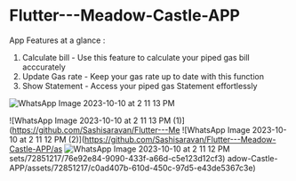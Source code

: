 # Flutter---Meadow-Castle-APP

App Features at a glance :

1. Calculate bill - Use this feature to calculate your piped gas bill acccurately
2. Update Gas rate - Keep your gas rate up to date with this function
3. Show Statement - Access your piped gas Statement effortlessly 


![WhatsApp Image 2023-10-10 at 2 11 13 PM](https://github.com/Sashisaravan/Flutter---Meadow-Castle-APP/assets/72851217/46813ea0-8709-4805-90a1-8a42b65588a5)

![WhatsApp Image 2023-10-10 at 2 11 13 PM (1)](https://github.com/Sashisaravan/Flutter---Me
![WhatsApp Image 2023-10-10 at 2 11 12 PM (2)](https://github.com/Sashisaravan/Flutter---Meadow-Castle-APP/as
![WhatsApp Image 2023-10-10 at 2 11 12 PM](https://github.com/Sashisaravan/Flutter---Meadow-Castle-APP/assets/72851217/7882de25-540b-4aca-9522-8d0a60e314f4)
sets/72851217/76e92e84-9090-433f-a66d-c5e123d12cf3)
adow-Castle-APP/assets/72851217/c0ad407b-610d-450c-97d5-e43de5367c3e)
